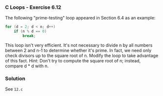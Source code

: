 ### C Loops - Exercise 6.12

The following "prime-testing" loop appeared in Section 6.4 as an example:

```c
for (d = 2; d < n; d++)
    if (n % d == 0)
        break; 
```

This loop isn't very efficient. It's not necessary to divide n by all numbers between 2 and n-1 to determine whether it's prime. 
In fact, we need only check divisors up to the square root of n. Modify the loop to take advantage of this fact.
Hint: Don't try to compute the square root of n; instead, compare d * d with n.

### Solution

See ```12.c```